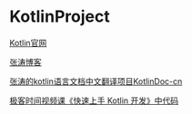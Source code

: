 # KotlinProject



[Kotlin官网](https://www.kotlincn.net/)

[张涛博客](https://kymjs.com/column/kotlin.html)

[张涛的kotlin语言文档中文翻译项目KotlinDoc-cn](https://github.com/kymjs/KotlinDoc-cn)

[极客时间视频课《快速上手 Kotlin 开发》中代码](https://github.com/kymjs/KotlinPrimer)

